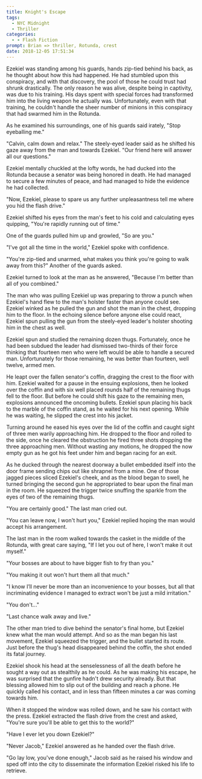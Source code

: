 ```yaml
---
title: Knight's Escape
tags:
  - NYC Midnight
  - Thriller
categories:
  - - Flash Fiction
prompt: Brian => thriller, Rotunda, crest
date: 2018-12-05 17:51:34
---
```


Ezekiel was standing among his guards, hands zip-tied behind his back, as he thought about how this had happened.  He had stumbled upon this conspiracy, and with that discovery, the pool of those he could trust had shrunk drastically.  The only reason he was alive, despite being in captivity, was due to his training.  His days spent with special forces had transformed him into the living weapon he actually was.  Unfortunately, even with that training, he couldn't handle the sheer number of minions in this conspiracy that had swarmed him in the Rotunda.

As he examined his surroundings, one of his guards said irately, "Stop eyeballing me."

"Calvin, calm down and relax."  The steely-eyed leader said as he shifted his gaze away from the man and towards Ezekiel. "Our friend here will answer all our questions."

Ezekiel mentally chuckled at the lofty words, he had ducked into the Rotunda because a senator was being honored in death.<!-- more -->  He had managed to secure a few minutes of peace, and had managed to hide the evidence he had collected.

"Now, Ezekiel, please to spare us any further unpleasantness tell me where you hid the flash drive."

Ezekiel shifted his eyes from the man's feet to his cold and calculating eyes quipping, "You're rapidly running out of time."

One of the guards pulled him up and growled, "So are you."

"I've got all the time in the world," Ezekiel spoke with confidence.

"You're zip-tied and unarmed, what makes you think you're going to walk away from this?"  Another of the guards asked.

Ezekiel turned to look at the man as he answered, "Because I'm better than all of you combined."

The man who was pulling Ezekiel up was preparing to throw a punch when Ezekiel's hand flew to the man's holster faster than anyone could see.  Ezekiel winked as he pulled the gun and shot the man in the chest, dropping him to the floor.  In the echoing silence before anyone else could react, Ezekiel spun pulling the gun from the steely-eyed leader's holster shooting him in the chest as well.

Ezekiel spun and studied the remaining dozen thugs.  Fortunately, once he had been subdued the leader had dismissed two-thirds of their force thinking that fourteen men who were left would be able to handle a secured man.  Unfortunately for those remaining, he was better than fourteen, well twelve, armed men.

He leapt over the fallen senator's coffin, dragging the crest to the floor with him.  Ezekiel waited for a pause in the ensuing explosions, then he looked over the coffin and with six well placed rounds half of the remaining thugs fell to the floor.  But before he could shift his gaze to the remaining men, explosions announced the oncoming bullets.  Ezekiel spun placing his back to the marble of the coffin stand, as he waited for his next opening.  While he was waiting, he slipped the crest into his jacket.

Turning around he eased his eyes over the lid of the coffin and caught sight of three men warily approaching him.  He dropped to the floor and rolled to the side, once he cleared the obstruction he fired three shots dropping the three approaching men.  Without wasting any motions, he dropped the now empty gun as he got his feet under him and began racing for an exit.

As he ducked through the nearest doorway a bullet embedded itself into the door frame sending chips out like shrapnel from a mine.  One of those jagged pieces sliced Ezekiel's cheek, and as the blood began to swell, he turned bringing the second gun he appropriated to bear upon the final man in the room.  He squeezed the trigger twice snuffing the sparkle from the eyes of two of the remaining thugs.

"You are certainly good."  The last man cried out.

"You can leave now, I won't hurt you,"  Ezekiel replied hoping the man would accept his arrangement.

The last man in the room walked towards the casket in the middle of the Rotunda, with great care saying, "If I let you out of here, I won't make it out myself."

"Your bosses are about to have bigger fish to fry than you."

"You making it out won't hurt them all that much."

"I know I’ll never be more than an inconvenience to your bosses, but all that incriminating evidence I managed to extract won't be just a mild irritation."

"You don't..."

"Last chance walk away and live."

The other man tried to dive behind the senator's final home, but Ezekiel knew what the man would attempt.  And so as the man began his last movement, Ezekiel squeezed the trigger, and the bullet started its route.  Just before the thug's head disappeared behind the coffin, the shot ended its fatal journey.

Ezekiel shook his head at the senselessness of all the death before he sought a way out as stealthily as he could.  As he was making his escape, he was surprised that the gunfire hadn't drew security already.  But that blessing allowed him to slip out of the building and reach a phone.  He quickly called his contact, and in less than fifteen minutes a car was coming towards him.

When it stopped the window was rolled down, and he saw his contact with the press.  Ezekiel extracted the flash drive from the crest and asked, "You're sure you'll be able to get this to the world?"

"Have I ever let you down Ezekiel?"

"Never Jacob," Ezekiel answered as he handed over the flash drive.

"Go lay low, you've done enough,"  Jacob said as he raised his window and sped off into the city to disseminate the information Ezekiel risked his life to retrieve.
